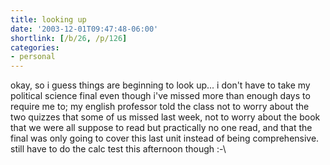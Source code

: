 ```yaml
---
title: looking up
date: '2003-12-01T09:47:48-06:00'
shortlink: [/b/26, /p/126]
categories:
- personal
---
```

okay, so i guess things are beginning to look up... i don't have to take my political science final even though i've
missed more than enough days to require me to; my english professor told the class not to worry about the two quizzes
that some of us missed last week, not to worry about the book that we were all suppose to read but practically no one
read, and that the final was only going to cover this last unit instead of being comprehensive.  still have to do the
calc test this afternoon though :-\
